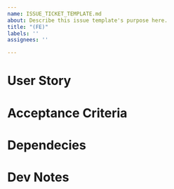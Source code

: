 ```yaml
---
name: ISSUE_TICKET_TEMPLATE.md
about: Describe this issue template's purpose here.
title: "(FE)"
labels: ''
assignees: ''

---
```


<!--- Provide a general summary of the issue in the Title above -->
<!--- DELETE ALL COMMENTS BEFORE CREATING ISSUE -->

# User Story
<!-- Write a description of what the user should see and experience based on THIS ticket -->

# Acceptance Criteria
<!-- The Acceptance Criteria of a User Story consists of a set of Test Scenarios that are to be met to confirm that the software is working as expected. The Acceptance Criteria illustrates the scope of the individual ticket and expectations from the team and client. -->

<!-- The Acceptance Criteria is applicable to specific User Story. Acceptance Criteria of each User Story will be different based on the requirements of that User Story. -->

<!-- EXAMPLE -->
<!-- WHEN the user visits any page -->
<!-- THEN I should see a Bootstrap NavBar -->
<!-- AND there should be links to the other pages -->
<!-- AND the current page should be In Bold -->

# Dependecies
<!-- List out all of the dev work that needs to be completed for this ticket and what other tickets are impacted or blocking this ticket's start/finish -->

# Dev Notes
<!-- List out all of the dev work that needs to be completed for this ticket and what other tickets are impacted or blocking this ticket's start/finish -->
